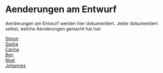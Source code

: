 # Aenderungen am Entwurf
Aenderungen am Entwurf werden hier dokumentiert. Jeder dokumentiert selbst, welche Aenderungen
gemacht hat hat:

[Simon]()<br>
[Sasha]()<br>
[Carina]()<br>
[Ben]()<br>
[Noel]()<br>
[Johannes](johannes.md)<br>
